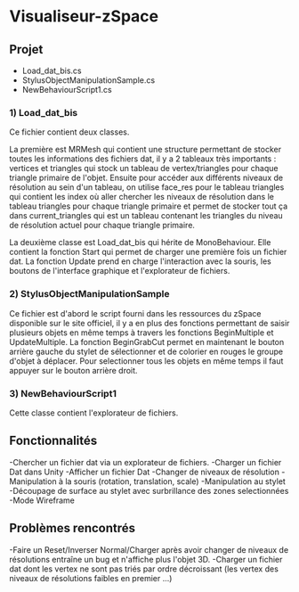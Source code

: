 # Visualiseur-zSpace

## Projet
- Load_dat_bis.cs
- StylusObjectManipulationSample.cs
- NewBehaviourScript1.cs

### 1) Load_dat_bis
Ce fichier contient deux classes.

La première est MRMesh qui contient une structure permettant de stocker toutes les informations des fichiers dat, il y a 2 tableaux très importants : vertices et triangles qui stock un tableau de vertex/triangles pour chaque triangle primaire de l'objet. Ensuite pour accéder aux différents niveaux de résolution au sein d'un tableau, on utilise face_res pour le tableau triangles qui contient les index où aller chercher les niveaux de résolution dans le tableau triangles pour chaque triangle primaire et permet de stocker tout ça dans current_triangles qui est un tableau contenant les triangles du niveau de résolution actuel pour chaque triangle primaire.

La deuxième classe est Load_dat_bis qui hérite de MonoBehaviour.
Elle contient la fonction Start qui permet de charger une première fois un fichier dat.
La fonction Update prend en charge l'interaction avec la souris, les boutons de l'interface graphique et l'explorateur de fichiers.

### 2) StylusObjectManipulationSample
Ce fichier est d'abord le script fourni dans les ressources du zSpace disponible sur le site officiel, il y a en plus des fonctions permettant de saisir plusieurs objets en même temps à travers les fonctions BeginMultiple et UpdateMultiple.
La fonction BeginGrabCut permet en maintenant le bouton arrière gauche du stylet de sélectionner et de colorier en rouges le groupe d'objet à déplacer. Pour selectionner tous les objets en même temps il faut appuyer sur le bouton arrière droit.

### 3) NewBehaviourScript1 
Cette classe contient l'explorateur de fichiers.

## Fonctionnalités
-Chercher un fichier dat via un explorateur de fichiers.
-Charger un fichier Dat dans Unity
-Afficher un fichier Dat
-Changer de niveaux de résolution
-Manipulation à la souris (rotation, translation, scale)
-Manipulation au stylet
-Découpage de surface au stylet avec surbrillance des zones selectionnées
-Mode Wireframe

## Problèmes rencontrés
-Faire un Reset/Inverser Normal/Charger après avoir changer de niveaux de résolutions entraîne un bug et n'affiche plus l'objet 3D.
-Charger un fichier dat dont les vertex ne sont pas triés par ordre décroissant (les vertex des niveaux de résolutions faibles en premier ...)
